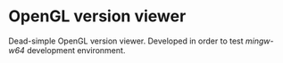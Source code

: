 OpenGL version viewer
========

Dead-simple OpenGL version viewer. Developed in order to test *mingw-w64*
development environment.
